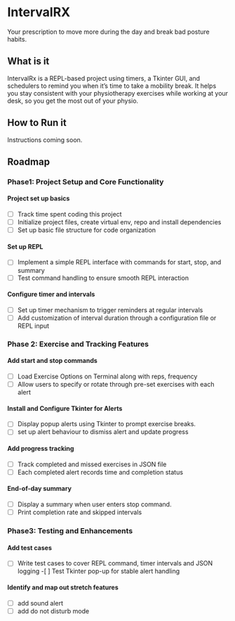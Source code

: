 # IntervalRX

Your prescription to move more during the day and break bad posture habits.

## What is it

IntervalRx is a REPL-based project using timers, a Tkinter GUI, and schedulers to remind you when it’s time to take a mobility break. It helps you stay consistent with your physiotherapy exercises while working at your desk, so you get the most out of your physio.

## How to Run it

Instructions coming soon.

## Roadmap

### Phase1: Project Setup and Core Functionality

#### Project set up basics

- [ ] Track time spent coding this project
- [ ] Initialize project files, create virtual env, repo and install dependencies
- [ ] Set up basic file structure for code organization

#### Set up REPL

- [ ] Implement a simple REPL interface with commands for start, stop, and summary
- [ ] Test command handling to ensure smooth REPL interaction

#### Configure timer and intervals

- [ ] Set up timer mechanism to trigger reminders at regular intervals
- [ ] Add customization of interval duration through a configuration file or REPL input

### Phase 2: Exercise and Tracking Features

#### Add start and stop commands

- [ ] Load Exercise Options on Terminal along with reps, frequency
- [ ] Allow users to specify or rotate through pre-set exercises with each alert

#### Install and Configure Tkinter for Alerts

- [ ] Display popup alerts using Tkinter to prompt exercise breaks.
- [ ] set up alert behaviour to dismiss alert and update progress

#### Add progress tracking

- [ ] Track completed and missed exercises in JSON file
- [ ] Each completed alert records time and completion status

#### End-of-day summary

- [ ] Display a summary when user enters stop command.
- [ ] Print completion rate and skipped intervals

### Phase3: Testing and Enhancements

#### Add test cases

-[ ] Write test cases to cover REPL command, timer intervals and JSON logging -[ ] Test Tkinter pop-up for stable alert handling

#### Identify and map out stretch features

- [ ] add sound alert
- [ ] add do not disturb mode
